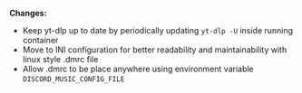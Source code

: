 **Changes:**

- Keep yt-dlp up to date by periodically updating `yt-dlp -U` inside running container
- Move to INI configuration for better readability and maintainability with linux style .dmrc file
- Allow .dmrc to be place anywhere using environment variable `DISCORD_MUSIC_CONFIG_FILE`